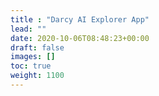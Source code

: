 ```yaml
---
title : "Darcy AI Explorer App"
lead: ""
date: 2020-10-06T08:48:23+00:00
draft: false
images: []
toc: true
weight: 1100
---
```


